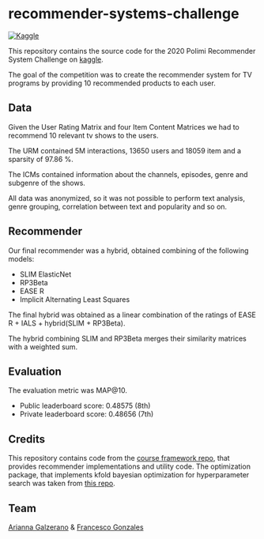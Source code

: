 # recommender-systems-challenge

[![Kaggle](https://img.shields.io/badge/open-kaggle-blue)](https://www.kaggle.com/c/recommender-system-2021-challenge-polimi)

This repository contains the source code for the 2020 Polimi Recommender System Challenge on [kaggle](https://www.kaggle.com/c/recommender-system-2021-challenge-polimi).

The goal of the competition was to create the recommender system for TV programs by providing 10 recommended products to each user. 

## Data

Given the User Rating Matrix and four Item Content Matrices we had to recommend 10 relevant tv shows to the users. 

The URM contained 5M interactions, 13650 users and 18059 item and a sparsity of 97.86 %.

The ICMs contained information about the channels, episodes, genre and subgenre of the shows.

All data was anonymized, so it was not possible to perform text analysis, genre grouping, correlation between text and popularity and so on.

## Recommender

Our final recommender was a hybrid, obtained combining of the following models:
* SLIM ElasticNet
* RP3Beta 
* EASE R 
* Implicit Alternating Least Squares 

The final hybrid was obtained as a linear combination of the ratings of EASE R + IALS + hybrid(SLIM + RP3Beta).

The hybrid combining SLIM and RP3Beta merges their similarity matrices with a weighted sum. 

## Evaluation
The evaluation metric was MAP@10.
* Public leaderboard score: 0.48575 (8th)
* Private leaderboard score: 0.48656 (7th)

## Credits
This repository contains code from the [course framework repo](https://github.com/MaurizioFD/RecSys_Course_AT_PoliMi), that provides recommender implementations and utility code. The optimization
package, that implements kfold bayesian optimization for hyperparameter search was taken from [this repo](https://github.com/LCarmi/recommender-systems-2020-challenge-polimi).

## Team
[Arianna Galzerano](https://github.com/arigalzi) & [Francesco Gonzales](https://github.com/fulcus)
